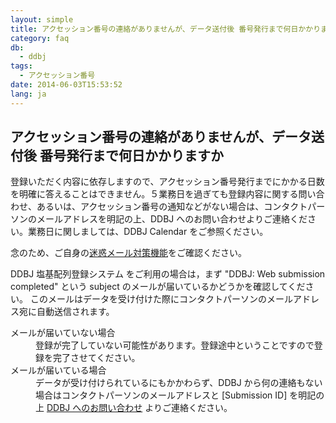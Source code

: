 ```yaml
---
layout: simple
title: アクセッション番号の連絡がありませんが、データ送付後 番号発行まで何日かかりますか
category: faq
db:
  - ddbj
tags: 
  - アクセッション番号
date: 2014-06-03T15:53:52
lang: ja
---
```


## アクセッション番号の連絡がありませんが、データ送付後 番号発行まで何日かかりますか

<p>登録いただく内容に依存しますので、アクセッション番号発行までにかかる日数を明確に答えることはできません。５業務日を過ぎても登録内容に関する問い合わせ、あるいは、アクセッション番号の通知などがない場合は、コンタクトパーソンのメールアドレスを明記の上、DDBJ へのお問い合わせよりご連絡ください。業務日に関しましては、DDBJ Calendar をご参照ください。</p>
<p>念のため、ご自身の<a href="/precautions.html">迷惑メール対策機能</a>をご確認ください。</p>
<p>DDBJ 塩基配列登録システム
  <!-- Nucleotide Sequence Submission System -->をご利用の場合は，まず "DDBJ: Web submission completed" という subject のメールが届いているかどうかを確認してください。 このメールはデータを受け付けた際にコンタクトパーソンのメールアドレス宛に自動送信されます。</p>
<dl><dt>メールが届いていない場合</dt>
  <dd>登録が完了していない可能性があります。登録途中ということですので登録を完了させてください。</dd><dt>メールが届いている場合</dt>
  <dd>データが受け付けられているにもかかわらず、DDBJ から何の連絡もない場合はコンタクトパーソンのメールアドレスと [Submission ID] を明記の上 <a href="/contact-ddbj.html#to-ddbj">DDBJ へのお問い合わせ</a> よりご連絡ください。</dd>
</dl>
